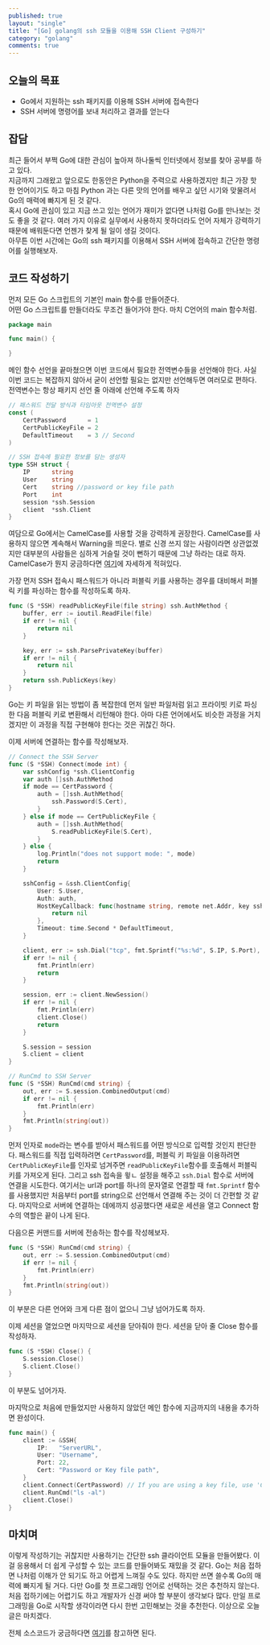 ```yaml
---
published: true
layout: "single"
title: "[Go] golang의 ssh 모듈을 이용해 SSH Client 구성하기"
category: "golang"
comments: true
---
```


## 오늘의 목표

- Go에서 지원하는 ssh 패키지를 이용해 SSH 서버에 접속한다
- SSH 서버에 명령어를 보내 처리하고 결과를 얻는다

## 잡담

최근 들어서 부쩍 Go에 대한 관심이 높아져 하나둘씩 인터넷에서 정보를 찾아 공부를 하고 있다.  
지금까지 그래왔고 앞으로도 한동안은 Python을 주력으로 사용하겠지만 최근 가장 핫한 언어이기도 하고 마침 Python 과는 다른 맛의 언어를 배우고 싶던 시기와 맞물려서 Go의 매력에 빠지게 된 것 같다.  
혹시 Go에 관심이 있고 지금 쓰고 있는 언어가 재미가 없다면 나처럼 Go를 만나보는 것도 좋을 것 같다. 여러 가지 이유로 실무에서 사용하지 못하더라도 언어 자체가 강력하기 때문에 배워둔다면 언젠가 찾게 될 일이 생길 것이다.  
아무튼 이번 시간에는 Go의 ssh 패키지를 이용해서 SSH 서버에 접속하고 간단한 명령어를 실행해보자.

## 코드 작성하기

먼저 모든 Go 스크립트의 기본인 main 함수를 만들어준다.  
어떤 Go 스크립트를 만들더라도 무조건 들어가야 한다. 마치 C언어의 main 함수처럼.  

```go
package main

func main() {

}
```

메인 함수 선언을 끝마쳤으면 이번 코드에서 필요한 전역변수들을 선언해야 한다. 사실 이번 코드는 복잡하지 않아서 굳이 선언할 필요는 없지만 선언해두면 여러모로 편하다. 전역변수는 항상 패키지 선언 줄 아래에 선언해 주도록 하자

```go
// 패스워드 전달 방식과 타임아웃 전역변수 설정
const (
    CertPassword      = 1
    CertPublicKeyFile = 2
    DefaultTimeout    = 3 // Second
)

// SSH 접속에 필요한 정보를 담는 생성자
type SSH struct {
    IP      string
    User    string
    Cert    string //password or key file path
    Port    int
    session *ssh.Session
    client  *ssh.Client
}
```

여담으로 Go에서는 CamelCase를 사용할 것을 강력하게 권장한다. CamelCase를 사용하지 않으면 계속해서 Warning을 띄운다. 별로 신경 쓰지 않는 사람이라면 상관없겠지만 대부분의 사람들은 심하게 거슬릴 것이 뻔하기 때문에 그냥 하라는 대로 하자. CamelCase가 뭔지 궁금하다면 [여기](https://ko.wikipedia.org/wiki/%EB%82%99%ED%83%80_%EB%8C%80%EB%AC%B8%EC%9E%90)에 자세하게 적혀있다.

가장 먼저 SSH 접속시 패스워드가 아니라 퍼블릭 키를 사용하는 경우를 대비해서 퍼블릭 키를 파싱하는 함수를 작성하도록 하자.

```go
func (S *SSH) readPublicKeyFile(file string) ssh.AuthMethod {
    buffer, err := ioutil.ReadFile(file)
    if err != nil {
        return nil
    }

    key, err := ssh.ParsePrivateKey(buffer)
    if err != nil {
        return nil
    }
    return ssh.PublicKeys(key)
}
```

Go는 키 파일을 읽는 방법이 좀 복잡한데 먼저 일반 파일처럼 읽고 프라이빗 키로 파싱한 다음 퍼블릭 키로 변환해서 리턴해야 한다. 아마 다른 언어에서도 비슷한 과정을 거치겠지만 이 과정을 직접 구현해야 한다는 것은 귀찮긴 하다.

이제 서버에 연결하는 함수를 작성해보자.

```go
// Connect the SSH Server
func (S *SSH) Connect(mode int) {
    var sshConfig *ssh.ClientConfig
    var auth []ssh.AuthMethod
    if mode == CertPassword {
        auth = []ssh.AuthMethod{
            ssh.Password(S.Cert),
        }
    } else if mode == CertPublicKeyFile {
        auth = []ssh.AuthMethod{
            S.readPublicKeyFile(S.Cert),
        }
    } else {
        log.Println("does not support mode: ", mode)
        return
    }

    sshConfig = &ssh.ClientConfig{
        User: S.User,
        Auth: auth,
        HostKeyCallback: func(hostname string, remote net.Addr, key ssh.PublicKey) error {
            return nil
        },
        Timeout: time.Second * DefaultTimeout,
    }

    client, err := ssh.Dial("tcp", fmt.Sprintf("%s:%d", S.IP, S.Port), sshConfig)
    if err != nil {
        fmt.Println(err)
        return
    }

    session, err := client.NewSession()
    if err != nil {
        fmt.Println(err)
        client.Close()
        return
    }

    S.session = session
    S.client = client
}

// RunCmd to SSH Server
func (S *SSH) RunCmd(cmd string) {
    out, err := S.session.CombinedOutput(cmd)
    if err != nil {
        fmt.Println(err)
    }
    fmt.Println(string(out))
}
```

먼저 인자로 `mode`라는 변수를 받아서 패스워드를 어떤 방식으로 입력할 것인지 판단한다. 패스워드를 직접 입력하려면 `CertPassword`를, 퍼블릭 키 파일을 이용하려면 `CertPublicKeyFile`를 인자로 넘겨주면 `readPublicKeyFile`함수를 호출해서 퍼블릭 키를 가져오게 된다. 그리고 ssh 접속을 윟ㄴ 설정을 해주고 `ssh.Dial` 함수로 서버에 연결을 시도한다. 여기서는 url과 port를 하나의 문자열로 연결할 때 `fmt.Sprintf` 함수를 사용했지만 처음부터 port를 string으로 선언해서 연결해 주는 것이 더 간편할 것 같다. 마지막으로 서버에 연결하는 데에까지 성공했다면 새로운 세션을 열고 Connect 함수의 역할은 끝이 나게 된다.

다음으론 커맨드를 서버에 전송하는 함수를 작성헤보자.

```go
func (S *SSH) RunCmd(cmd string) {
    out, err := S.session.CombinedOutput(cmd)
    if err != nil {
        fmt.Println(err)
    }
    fmt.Println(string(out))
}
```

이 부분은 다른 언어와 크게 다른 점이 없으니 그냥 넘어가도록 하자.

이제 세션을 열었으면 마지막으로 세션을 닫아줘야 한다. 세션을 닫아 줄 Close 함수를 작성하자.

```go
func (S *SSH) Close() {
    S.session.Close()
    S.client.Close()
}
```

이 부분도 넘어가자.

마지막으로 처음에 만들었지만 사용하지 않았던 메인 함수에 지금까지의 내용을 추가하면 완성이다.

```go
func main() {
    client := &SSH{
        IP:   "ServerURL",
        User: "Username",
        Port: 22,
        Cert: "Password or Key file path",
    }
    client.Connect(CertPassword) // If you are using a key file, use 'CertPublicKeyFile' instead.
    client.RunCmd("ls -al")
    client.Close()
}
```

## 마치며

이렇게 작성하기는 귀찮지만 사용하기는 간단한 ssh 클라이언트 모듈을 만들어봤다. 이걸 응용해서 더 쉽게 구성할 수 있는 코드를 만들어봐도 재밌을 것 같다. Go는 처음 접하면 나처럼 이해가 안 되기도 하고 어렵게 느껴질 수도 있다. 하지만 쓰면 쓸수록 Go의 매력에 빠지게 될 거다. 다만 Go를 첫 프로그래밍 언어로 선택하는 것은 추천하지 않는다. 처음 접하기에는 어렵기도 하고 개발자가 신경 써야 할 부분이 생각보다 많다. 만일 프로그래밍을 Go로 시작할 생각이라면 다시 한번 고민해보는 것을 추천한다. 이상으로 오늘 글은 마치겠다.

전체 소스코드가 궁금하다면 [여기](https://gist.github.com/HwDhyeon/4250215d5166bc0244df8978af2e7e71)를 참고하면 된다.
